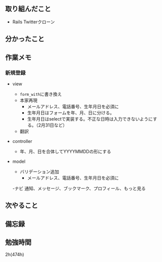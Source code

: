 ## 取り組んだこと
- Rails Twitterクローン

## 分かったこと

## 作業メモ
### 新規登録
- view
  - `form_with`に書き換え
  - 本家再現
    - メールアドレス、電話番号、生年月日を必須に
    - 生年月日はフォームを年、月、日に分ける。
    - 生年月日はselectで実装する。不正な日時は入力できないようにする。（2月31日など）
  - 翻訳
- controller
  - 年、月、日を合体してYYYYMMDDの形にする
- model
  - バリデーション追加
    - メールアドレス、電話番号、生年月日を必須に

  -ナビ
    通知、メッセージ、ブックマーク、プロフィール、もっと見る

## 次やること

## 備忘録

## 勉強時間
2h(474h)